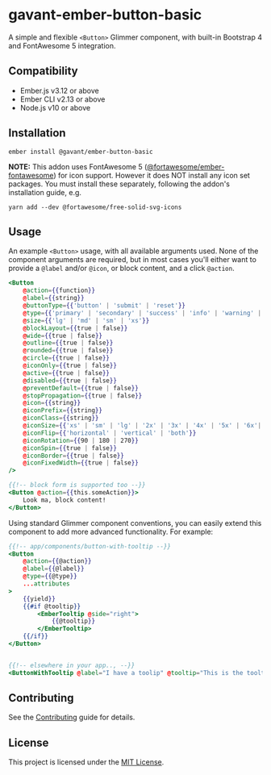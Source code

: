 gavant-ember-button-basic
==============================================================================

A simple and flexible `<Button>` Glimmer component, with built-in Bootstrap 4 and FontAwesome 5 integration.


Compatibility
------------------------------------------------------------------------------

* Ember.js v3.12 or above
* Ember CLI v2.13 or above
* Node.js v10 or above


Installation
------------------------------------------------------------------------------

```
ember install @gavant/ember-button-basic
```

**NOTE:** This addon uses FontAwesome 5 ([@fortawesome/ember-fontawesome](https://github.com/FortAwesome/ember-fontawesome)) for icon support. However it does NOT install any icon set packages. You must install these separately, following the addon's installation guide, e.g.
```
yarn add --dev @fortawesome/free-solid-svg-icons
```


Usage
------------------------------------------------------------------------------

An example `<Button>` usage, with all available arguments used. None of the component arguments are required, but in most cases you'll either want to provide a `@label` and/or `@icon`, or block content, and a click `@action`.

```hbs
<Button
    @action={{function}}
    @label={{string}}
    @buttonType={{'button' | 'submit' | 'reset'}}
    @type={{'primary' | 'secondary' | 'success' | 'info' | 'warning' | 'danger' | 'link' | 'light' | 'dark'}}
    @size={{'lg' | 'md' | 'sm' | 'xs'}}
    @blockLayout={{true | false}}
    @wide={{true | false}}
    @outline={{true | false}}
    @rounded={{true | false}}
    @circle={{true | false}}
    @iconOnly={{true | false}}
    @active={{true | false}}
    @disabled={{true | false}}
    @preventDefault={{true | false}}
    @stopPropagation={{true | false}}
    @icon={{string}}
    @iconPrefix={{string}}
    @iconClass={{string}}
    @iconSize={{'xs' | 'sm' | 'lg' | '2x' | '3x' | '4x' | '5x' | '6x'|  '7x' | '8x' | '9x' | '10x'}}
    @iconFlip={{'horizontal' | 'vertical' | 'both'}}
    @iconRotation={{90 | 180 | 270}}
    @iconSpin={{true | false}}
    @iconBorder={{true | false}}
    @iconFixedWidth={{true | false}}
/>

{{!-- block form is supported too --}}
<Button @action={{this.someAction}}>
    Look ma, block content!
</Button>
```

Using standard Glimmer component conventions, you can easily extend this component to add more advanced functionality. For example:

```hbs
{{!-- app/components/button-with-tooltip --}}
<Button 
    @action={{@action}}
    @label={{@label}} 
    @type={{@type}}
    ...attributes
>
    {{yield}}
    {{#if @tooltip}}
        <EmberTooltip @side="right">
            {{@tooltip}}
        </EmberTooltip>
    {{/if}}
</Button>


{{!-- elsewhere in your app.., --}}
<ButtonWithTooltip @label="I have a toolip" @tooltip="This is the tooltip!" />
```


Contributing
------------------------------------------------------------------------------

See the [Contributing](CONTRIBUTING.md) guide for details.


License
------------------------------------------------------------------------------

This project is licensed under the [MIT License](LICENSE.md).
